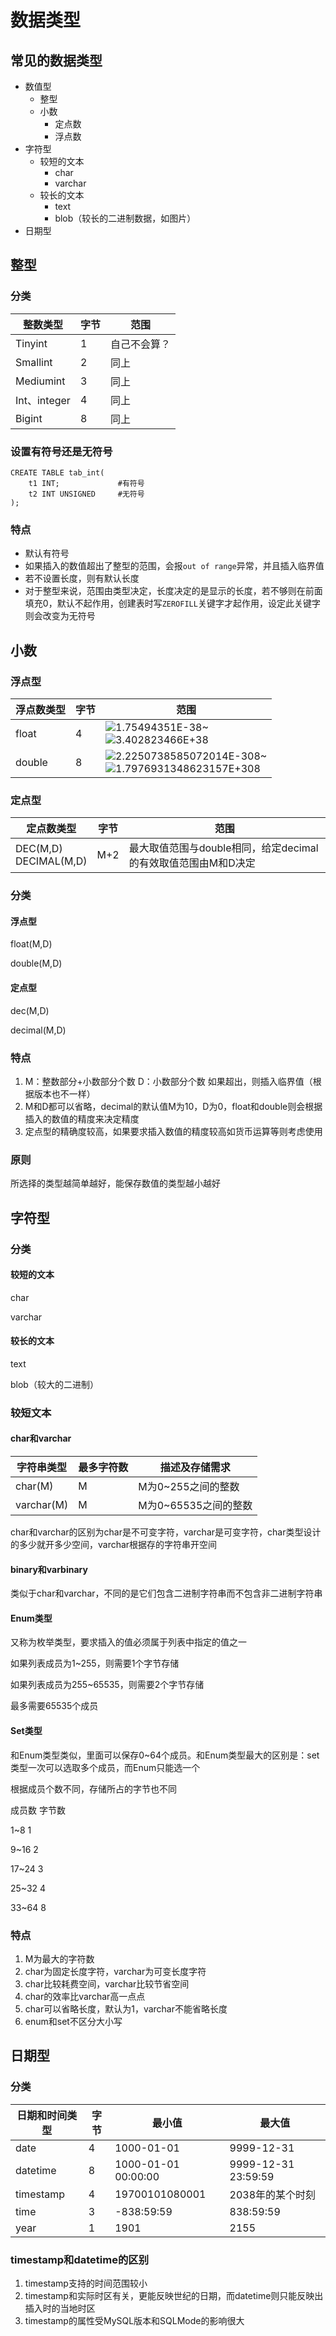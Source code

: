# 数据类型

## 常见的数据类型

- 数值型
  - 整型
  - 小数
    - 定点数
    - 浮点数
- 字符型
  - 较短的文本
    - char
    - varchar
  - 较长的文本
    - text
    - blob（较长的二进制数据，如图片）
- 日期型

## 整型

### 分类

| 整数类型     | 字节 | 范围         |
| ------------ | ---- | ------------ |
| Tinyint      | 1    | 自己不会算？ |
| Smallint     | 2    | 同上         |
| Mediumint    | 3    | 同上         |
| Int、integer | 4    | 同上         |
| Bigint       | 8    | 同上         |

### 设置有符号还是无符号

```mysql
CREATE TABLE tab_int(
	t1 INT; 			#有符号
	t2 INT UNSIGNED		#无符号
);
```

### 特点

- 默认有符号
- 如果插入的数值超出了整型的范围，会报`out of range`异常，并且插入临界值
- 若不设置长度，则有默认长度
- 对于整型来说，范围由类型决定，长度决定的是显示的长度，若不够则在前面填充0，默认不起作用，创建表时写`ZEROFILL`关键字才起作用，设定此关键字则会改变为无符号

## 小数

### 浮点型

| 浮点数类型 | 字节 | 范围                                                         |
| ---------- | ---- | ------------------------------------------------------------ |
| float      | 4    | ![][+-]1.75494351E-38~<br/>![][+-]3.402823466E+38            |
| double     | 8    | ![][+-]2.2250738585072014E-308~<br/>![][+-]1.7976931348623157E+308 |



### 定点型

| 定点数类型                | 字节 | 范围                                                         |
| ------------------------- | ---- | ------------------------------------------------------------ |
| DEC(M,D)<br/>DECIMAL(M,D) | M+2  | 最大取值范围与double相同，给定decimal的有效取值范围由M和D决定 |

[+-]:https://math.jianshu.com/math?formula=\pm

### 分类

#### 浮点型

float(M,D)

double(M,D)

#### 定点型

dec(M,D)

decimal(M,D)

### 特点

1. M：整数部分+小数部分个数	D：小数部分个数	如果超出，则插入临界值（根据版本也不一样）
2. M和D都可以省略，decimal的默认值M为10，D为0，float和double则会根据插入的数值的精度来决定精度
3. 定点型的精确度较高，如果要求插入数值的精度较高如货币运算等则考虑使用

### 原则

所选择的类型越简单越好，能保存数值的类型越小越好

## 字符型

### 分类

#### 较短的文本

char

varchar

#### 较长的文本

text

blob（较大的二进制）

### 较短文本

#### char和varchar

| 字符串类型 | 最多字符数 | 描述及存储需求       |
| ---------- | ---------- | -------------------- |
| char(M)    | M          | M为0~255之间的整数   |
| varchar(M) | M          | M为0~65535之间的整数 |

char和varchar的区别为char是不可变字符，varchar是可变字符，char类型设计的多少就开多少空间，varchar根据存的字符串开空间

#### binary和varbinary

类似于char和varchar，不同的是它们包含二进制字符串而不包含非二进制字符串

#### Enum类型

又称为枚举类型，要求插入的值必须属于列表中指定的值之一

如果列表成员为1~255，则需要1个字节存储

如果列表成员为255~65535，则需要2个字节存储

最多需要65535个成员

#### Set类型

和Enum类型类似，里面可以保存0~64个成员。和Enum类型最大的区别是：set类型一次可以选取多个成员，而Enum只能选一个

根据成员个数不同，存储所占的字节也不同

成员数		字节数

1~8				1

9~16			  2

17~24			3

25~32			4

33~64			8

### 特点

1. M为最大的字符数
2. char为固定长度字符，varchar为可变长度字符
3. char比较耗费空间，varchar比较节省空间
4. char的效率比varchar高一点点
5. char可以省略长度，默认为1，varchar不能省略长度
6. enum和set不区分大小写

## 日期型

### 分类

| 日期和时间类型 | 字节 | 最小值              | 最大值              |
| -------------- | ---- | ------------------- | ------------------- |
| date           | 4    | 1000-01-01          | 9999-12-31          |
| datetime       | 8    | 1000-01-01 00:00:00 | 9999-12-31 23:59:59 |
| timestamp      | 4    | 19700101080001      | 2038年的某个时刻    |
| time           | 3    | -838:59:59          | 838:59:59           |
| year           | 1    | 1901                | 2155                |

### timestamp和datetime的区别

1. timestamp支持的时间范围较小
2. timestamp和实际时区有关，更能反映世纪的日期，而datetime则只能反映出插入时的当地时区
3. timestamp的属性受MySQL版本和SQLMode的影响很大

